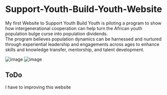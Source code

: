 # Support-Youth-Build-Youth-Website
My first Website to Support Youth Build Youth is piloting a program to show how intergenerational cooperation can help turn the African youth population bulge curse into population dividends. <br>
	The program believes population dynamics can be harnessed and nurtured through experiential leadership and engagements across ages to enhance skills and knowledge transfer, mentorship, and talent development. <br>

 
![image](https://github.com/koomedenis40/Support-Youth-Build-Youth-Website/assets/98518504/d875f516-dc86-4332-a365-11cad27cebd6)
![image](https://github.com/koomedenis40/Support-Youth-Build-Youth-Website/assets/98518504/b903182c-5183-4b46-8ba6-c6225ed13a80)

## ToDo <br>

I have to improving this website 
